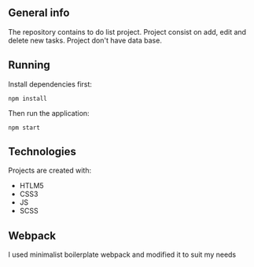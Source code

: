## General info
The repository contains to do list project.
Project consist on add, edit and delete new tasks. 
Project don't have data base.

## Running

Install dependencies first:
```shell script
npm install
```

Then run the application:
```shell script
npm start
```
	
## Technologies
Projects are created with:
* HTLM5
* CSS3
* JS
* SCSS


## Webpack

I used minimalist boilerplate webpack and modified it to suit my needs